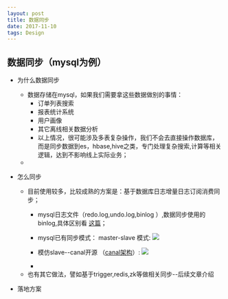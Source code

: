 ```yaml
---
layout: post
title: 数据同步
date: 2017-11-10
tags: Design
---
```

## 数据同步（mysql为例）
- 为什么数据同步
  - 数据存储在mysql，如果我们需要拿这些数据做别的事情：
    - 订单列表搜索
    - 报表统计系统
    - 用户画像
    - 其它离线相关数据分析
    - 以上情况，很可能涉及多表复杂操作，我们不会去直接操作数据库，而是同步数据到es，hbase,hive之类，专门处理复杂搜索,计算等相关逻辑，达到不影响线上实际业务；
  -
- 怎么同步
  - 目前使用较多，比较成熟的方案是：基于数据库日志增量日志订阅消费同步；
    - mysql日志文件（redo.log,undo.log,binlog ）,数据同步使用的 binlog,具体区别看 [这篇](https://bamboog.github.io/2017/10/mysql-log/)；
    - mysql已有同步模式： master-slave 模式:
    ![](https://bamboog.github.io/images/mysql/mysql_master_slave.png)
    - 模仿slave--canal开源
    （[canal架构](https://bamboog.github.io/2017/10/canal/)）:
    ![](https://bamboog.github.io/images/mysql/mysql_canal.png)

    -
  - 也有其它做法，譬如基于trigger,redis,zk等做相关同步--后续文章介绍
  
- 落地方案
